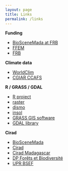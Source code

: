 ```yaml
---
layout: page
title: Links
permalink: /links
---
```


**Funding**

  * <a href="http://www.fondationbiodiversite.fr/images/stories/Mediatheque/AAP_2013_Afrique/2_bioscenemada_projets_afrique.pdf" target="_blank">BioSceneMada at FRB</a>
  * <a href="http://www.ffem.fr/site/ffem/" target="_blank">FFEM</a>
  * <a href="http://www.fondationbiodiversite.fr/" target="_blank">FRB</a>

**Climate data**

  * <a href="http://www.worldclim.org" target="_blank">WorldClim</a>
  * <a href="http://www.ccafs-climate.org/data/" target="_blank">CGIAR CCAFS</a>

**R / GRASS / GDAL**

  * <a href="http://www.r-project.org/" target="_blank">R project</a>
  * <a href="http://cran.r-project.org/web/packages/raster/index.html" target="_blank">raster</a>
  * <a href="http://cran.r-project.org/web/packages/dismo/index.html" target="_blank">dismo</a>
  * <a href="https://cran.r-project.org/web/packages/insol/index.html" target="_blank">insol</a>
  * <a href="http://grass.osgeo.org/" target="_blank">GRASS GIS software</a>
  * <a href="http://www.gdal.org/" target="_blank">GDAL library</a>

**Cirad**

  * <a href="http://bioscenemada.net" target="_blank">BioSceneMada</a>
  * <a href="http://www.cirad.fr/" target="_blank">Cirad</a>
  * <a href="http://madagascar.cirad.fr/" target="_blank">Cirad Madagascar</a>
  * <a href="http://www.forets-biodiv.org/" target="_blank">DP Forêts et Biodiversité</a>
  * <a href="http://ur-bsef.cirad.fr/" target="_blank">UPR BSEF</a>